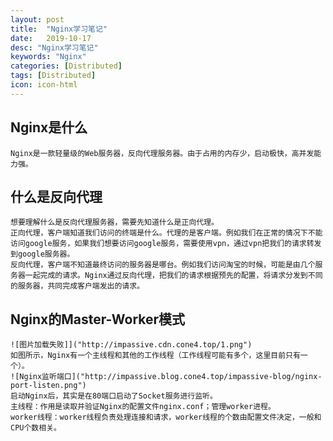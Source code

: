 ```yaml
---
layout: post
title:  "Nginx学习笔记"
date:   2019-10-17
desc: "Nginx学习笔记"
keywords: "Nginx"
categories: [Distributed]
tags: [Distributed]
icon: icon-html
---
```


## Nginx是什么

    Nginx是一款轻量级的Web服务器，反向代理服务器。由于占用的内存少，启动极快，高并发能力强。

## 什么是反向代理

    想要理解什么是反向代理服务器，需要先知道什么是正向代理。
    正向代理，客户端知道我们访问的终端是什么。代理的是客户端。例如我们在正常的情况下不能访问google服务，如果我们想要访问google服务，需要使用vpn，通过vpn把我们的请求转发到google服务器。
    反向代理，客户端不知道最终访问的服务器是哪台。例如我们访问淘宝的时候，可能是由几个服务器一起完成的请求。Nginx通过反向代理，把我们的请求根据预先的配置，将请求分发到不同的服务器，共同完成客户端发出的请求。

## Nginx的Master-Worker模式

    ![图片加载失败]]("http://impassive.cdn.cone4.top/1.png")
    如图所示，Nginx有一个主线程和其他的工作线程（工作线程可能有多个，这里目前只有一个）。
    ![Nginx监听端口]("http://impassive.blog.cone4.top/impassive-blog/nginx-port-listen.png")
    启动Nginx后，其实是在80端口启动了Socket服务进行监听。
    主线程：作用是读取并验证Nginx的配置文件nginx.conf；管理worker进程。
    worker线程：worker线程负责处理连接和请求，worker线程的个数由配置文件决定，一般和CPU个数相关。
